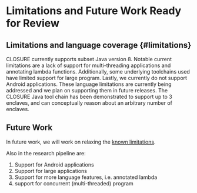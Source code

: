 # Limitations and Future Work **Ready for Review**

## Limitations and language coverage {#limitations} 
CLOSURE currently supports subset Java version 8. Notable current limitations are a lack of support for multi-threading applications and annotating lambda functions. Additionally, some underlying toolchains used have limited support for large program. Lastly, we currently do not support Android applications. These language limitations are currently being addressed and we plan on supporting them in future releases. The CLOSURE Java tool chain has been demonstrated to support up to 3 enclaves, and can conceptually reason about an arbitrary number of enclaves. 

## Future Work

In future work, we will work on relaxing the [known limitations](#limitations).

Also in the research pipeline are:
  
1. Support for Android applications
2. Support for large applications
3. Support for more language features, i.e. annotated lambda
4. support for concurrent (multi-threaded) program
   